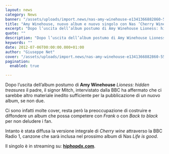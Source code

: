```yaml
---
layout: news
category: News
banner: "/assets/uploads/import.news/nas-amy-winehouse-e1341366882860-550x329.jpg"
title: "Amy Winehouse, nuovo album e nuovo singolo con Nas ‘Cherry Wine’"
excerpt: "Dopo l’uscita dell’album postumo di Amy Winehouse Lioness: hidden treasures il padre, il signor Mitch, intervistato dalla BBC ha affermato che ci sarebbe altro materiale inedito sufficiente per la pubblicazione di un nuovo album, se non due. Ci sono infatti molte cover, resta però la preoccupazione di costruire e diffondere un album che possa competere con [&hellip"
quote: ""
description: "Dopo l’uscita dell’album postumo di Amy Winehouse Lioness: hidden treasures il padre, il signor Mitch, intervistato dalla BBC ha affermato che ci sarebbe altro materiale inedito sufficiente per la pubblicazione di un nuovo album, se non due. Ci sono infatti molte cover, resta però la preoccupazione di costruire e diffondere un album che possa competere con [&hellip"
keywords: ""
date: 2012-07-06T00:00:00.000+01:00
author: "Giuseppe Net"
cover: "/assets/uploads/import.news/nas-amy-winehouse-e1341366882860-550x329.jpg"
pagination:
  enabled: true

---
```


Dopo l’uscita dell’album postumo di **Amy Winehouse** _Lioness: hidden treasures_ il padre, il signor Mitch, intervistato dalla BBC ha affermato che ci sarebbe altro materiale inedito sufficiente per la pubblicazione di un nuovo album, se non due.

Ci sono infatti molte cover, resta però la preoccupazione di costruire e diffondere un album che possa competere con _Frank_ o con _Back to black_ per non deludere i fan.

Intanto è stata diffusa la versione integrale di _Cherry wine_ attraverso la BBC Radio 1, canzone che sarà inclusa nel prossimo album di Nas _Life is good_.

Il singolo è in streaming su: [**hiphopdx.com**](http://www.hiphopdx.com/index/singles/id.21035/title.nas-f-amy-winehouse-cherry-wine-prod-salaam-remi).